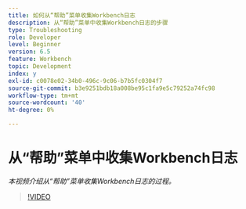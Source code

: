 ```yaml
---
title: 如何从“帮助”菜单收集Workbench日志
description: 从“帮助”菜单中收集Workbench日志的步骤
type: Troubleshooting
role: Developer
level: Beginner
version: 6.5
feature: Workbench
topic: Development
index: y
exl-id: c0078e02-34b0-496c-9c06-b7b5fc0304f7
source-git-commit: b3e9251bdb18a008be95c1fa9e5c79252a74fc98
workflow-type: tm+mt
source-wordcount: '40'
ht-degree: 0%

---
```


# 从“帮助”菜单中收集Workbench日志

*本视频介绍从“帮助”菜单收集Workbench日志的过程。*

>[!VIDEO](https://video.tv.adobe.com/v/335501?quality=12&learn=on)
